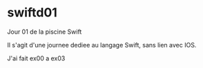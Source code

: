 # swiftd01
Jour 01 de la piscine Swift

Il s'agit d'une journee dediee au langage Swift, sans lien avec IOS.

J'ai fait ex00 a ex03
